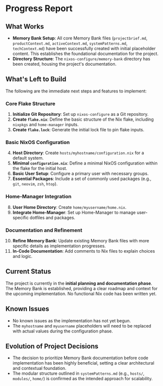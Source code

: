 # Progress Report

## What Works

*   **Memory Bank Setup**: All core Memory Bank files (`projectbrief.md`, `productContext.md`, `activeContext.md`, `systemPatterns.md`, `techContext.md`) have been successfully created with initial placeholder content. This establishes the foundational documentation for the project.
*   **Directory Structure**: The `nixos-configure/memory-bank` directory has been created, housing the project's documentation.

## What's Left to Build

The following are the immediate next steps and features to implement:

### Core Flake Structure
1.  **Initialize Git Repository**: Set up `nixos-configure` as a Git repository.
2.  **Create `flake.nix`**: Define the basic structure of the Nix flake, including `nixpkgs` and `home-manager` inputs.
3.  **Create `flake.lock`**: Generate the initial lock file to pin flake inputs.

### Basic NixOS Configuration
4.  **Host Directory**: Create `hosts/myhostname/configuration.nix` for a default system.
5.  **Minimal `configuration.nix`**: Define a minimal NixOS configuration within the flake for the initial host.
6.  **Basic User Setup**: Configure a primary user with necessary groups.
7.  **Essential Packages**: Include a set of commonly used packages (e.g., `git`, `neovim`, `zsh`, `htop`).

### Home-Manager Integration
8.  **User Home Directory**: Create `home/myusername/home.nix`.
9.  **Integrate Home-Manager**: Set up Home-Manager to manage user-specific dotfiles and packages.

### Documentation and Refinement
10. **Refine Memory Bank**: Update existing Memory Bank files with more specific details as implementation progresses.
11. **In-Code Documentation**: Add comments to Nix files to explain choices and logic.

## Current Status

The project is currently in the **initial planning and documentation phase**. The Memory Bank is established, providing a clear roadmap and context for the upcoming implementation. No functional Nix code has been written yet.

## Known Issues

*   No known issues as the implementation has not yet begun.
*   The `myhostname` and `myusername` placeholders will need to be replaced with actual values during the configuration phase.

## Evolution of Project Decisions

*   The decision to prioritize Memory Bank documentation before code implementation has been highly beneficial, setting a clear architectural and contextual foundation.
*   The modular structure outlined in `systemPatterns.md` (e.g., `hosts/`, `modules/`, `home/`) is confirmed as the intended approach for scalability.